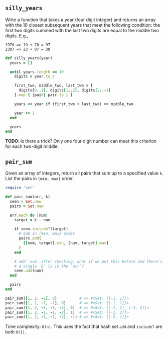 ## `silly_years`

Write a function that takes a year (four digit integer) and returns an
array with the 10 closest subsequent years that meet the following
condition: the first two digits summed with the last two digits are
equal to the middle two digits. E.g.,

    1978 => 19 + 78 = 97
    2307 => 23 + 07 = 30

```ruby
def silly_years(year)
  years = []

  until years.length == 10
    digits = year.to_s

    first_two, middle_two, last_two = [
      digits[0..1], digits[1..2], digits[2..-1]
    ].map { |pair| pair.to_i }

    years << year if (first_two + last_two) == middle_two

    year += 1
  end

  years
end
```

**TODO**: Is there a trick? Only one four digit number can meet this
criterion for each two-digit middle.

## `pair_sum`

Given an array of integers, return all pairs that sum up to a
specified value `k`. List the pairs in `[min, max]` order.

```ruby
require 'set'

def pair_sum(arr, k)
  seen = Set.new
  pairs = Set.new

  arr.each do |num|
    target = k - num

    if seen.include?(target)
      # add in [min, max] order
      pairs.add(
        [[num, target].min, [num, target].max]
      )
    end

    # add `num` after checking; what if we put this before and there's
    # a single `0` is in the `arr`?
    seen.add(num)
  end

  pairs
end

pair_sum([1, 2, -1], 0)          # => #<Set: {[-1, 1]}>
pair_sum([1, 2, -1, -1], 0)      # => #<Set: {[-1, 1]}>
pair_sum([1, 2, -1, -1, -2], 0)  # => #<Set: {[-1, 1], [-2, 2]}>
pair_sum([1, 2, -1, -1, -2], 1)  # => #<Set: {[-1, 2]}>
pair_sum([1, 2, -1, -1, -2], -1) # => #<Set: {[-2, 1]}>
```

Time complexity: `O(n)`. This uses the fact that hash set `add` and
`include?` are both `O(1)`.
